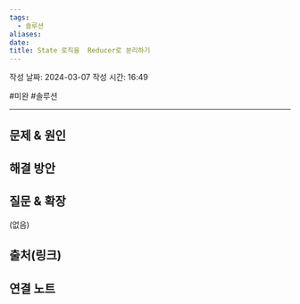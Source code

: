 ```yaml
---
tags:
  - 솔루션
aliases: 
date: 
title: State 로직을  Reducer로 분리하기
---
```

작성 날짜: 2024-03-07
작성 시간: 16:49

#미완 #솔루션

----

## 문제 & 원인


## 해결 방안


## 질문 & 확장

(없음)

## 출처(링크)


## 연결 노트
